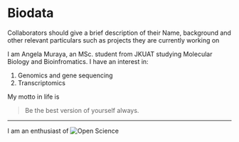 # Biodata
Collaborators should give a brief description of their Name, background and other relevant particulars such as projects they are currently working on

I am Angela Muraya, an MSc. student from JKUAT studying Molecular Biology and Bioinfromatics. I have an interest in:
1. Genomics and gene sequencing
2. Transcriptomics

My motto in life is
> Be the best version of yourself always.

----
 I am an enthusiast of 
 ![Open Science](https://spoman-os.org/wp-content/uploads/2017/11/OPEN-SCIENCE_logo_FINAL.png)

